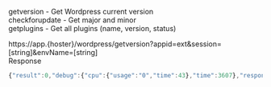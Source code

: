 getversion - Get Wordpress current version  
checkforupdate - Get major and minor  
getplugins - Get all plugins (name, version, status)  

https://app.{hoster}/wordpress/getversion?appid=ext&session=[string]&envName=[string]   
Response
```javascript
{"result":0,"debug":{"cpu":{"usage":"0","time":43},"time":3607},"response":{"result":0,"out":{"result":0,"response":"6.0.2"}}}
```
